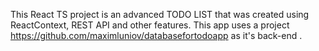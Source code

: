 This React TS project is an advanced TODO LIST that was created using ReactContext, REST API and other features.
This app uses a project https://github.com/maximluniov/databasefortodoapp as it's back-end .
